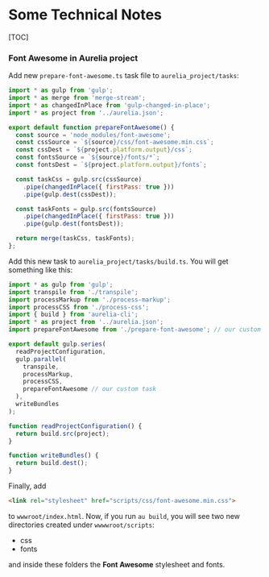 # Some Technical Notes

[TOC]

### Font Awesome in Aurelia project

Add new `prepare-font-awesome.ts` task file to `aurelia_project/tasks`:

```javascript
import * as gulp from 'gulp';
import * as merge from 'merge-stream';
import * as changedInPlace from 'gulp-changed-in-place';
import * as project from '../aurelia.json';

export default function prepareFontAwesome() {
  const source = 'node_modules/font-awesome';
  const cssSource = `${source}/css/font-awesome.min.css`;
  const cssDest = `${project.platform.output}/css`;
  const fontsSource = `${source}/fonts/*`;
  const fontsDest = `${project.platform.output}/fonts`;

  const taskCss = gulp.src(cssSource)
    .pipe(changedInPlace({ firstPass: true }))
    .pipe(gulp.dest(cssDest));

  const taskFonts = gulp.src(fontsSource)
    .pipe(changedInPlace({ firstPass: true }))
    .pipe(gulp.dest(fontsDest));

  return merge(taskCss, taskFonts);
};
```

Add this new task to `aurelia_project/tasks/build.ts`. You will get something like this:

```javascript
import * as gulp from 'gulp';
import transpile from './transpile';
import processMarkup from './process-markup';
import processCSS from './process-css';
import { build } from 'aurelia-cli';
import * as project from '../aurelia.json';
import prepareFontAwesome from './prepare-font-awesome'; // our custom task

export default gulp.series(
  readProjectConfiguration,
  gulp.parallel(
    transpile,
    processMarkup,
    processCSS,
    prepareFontAwesome // our custom task
  ),
  writeBundles
);

function readProjectConfiguration() {
  return build.src(project);
}

function writeBundles() {
  return build.dest();
}
```

Finally, add 

```html
<link rel="stylesheet" href="scripts/css/font-awesome.min.css">
```

to `wwwroot/index.html`. Now, if you run `au build`, you will see two new directories created under `wwwwroot/scripts`:

*   css
*   fonts

and inside these folders the **Font Awesome** stylesheet and fonts.
